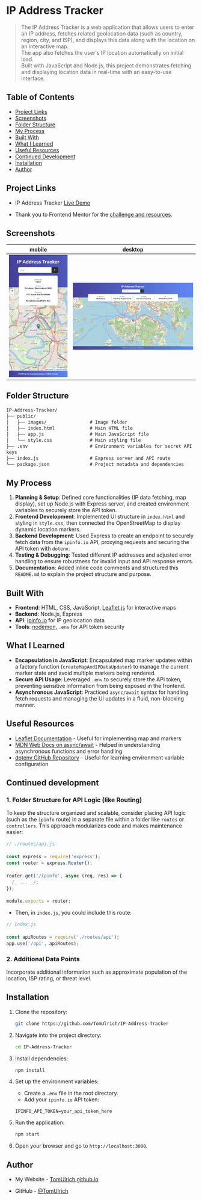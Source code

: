 # IP Address Tracker

> The IP Address Tracker is a web application that allows users to enter an IP address, fetches related geolocation data (such as country, region, city, and ISP), and displays this data along with the location on an interactive map.  
> The app also fetches the user's IP location automatically on initial load.  
> Built with JavaScript and Node.js, this project demonstrates fetching and displaying location data in real-time with an easy-to-use interface.

## Table of Contents

- [Project Links](#project-links)
- [Screenshots](#screenshots)
- [Folder Structure](#folder-structure)
- [My Process](#my-process)
- [Built With](#built-with)
- [What I Learned](#what-i-learned)
- [Useful Resources](#useful-resources)
- [Continued Development](#continued-development)
- [Installation](#installation)
- [Author](#author)

## Project Links

- IP Address Tracker [Live Demo](https://ip-address-tracker-jct3.onrender.com/)

- Thank you to Frontend Mentor for the [challenge and resources](https://www.frontendmentor.io/challenges/ip-address-tracker-I8-0yYAH0).

## Screenshots

| mobile                                    | desktop                                     |
| ----------------------------------------- | ------------------------------------------- |
| ![mobile](./assets/screenshot-mobile.PNG) | ![desktop](./assets/screenshot-desktop.PNG) |

## Folder Structure

```
IP-Address-Tracker/
├── public/
│   ├── images/                # Image folder
│   ├── index.html             # Main HTML file
│   ├── app.js                 # Main JavaScript file
│   └── style.css              # Main styling file
├── .env                       # Environment variables for secret API keys
├── index.js                   # Express server and API route
└── package.json               # Project metadata and dependencies
```

## My Process

1. **Planning & Setup**: Defined core functionalities (IP data fetching, map display), set up Node.js with Express server, and created environment variables to securely store the API token.
2. **Frontend Development**: Implemented UI structure in `index.html` and styling in `style.css`, then connected the OpenStreetMap to display dynamic location markers.
3. **Backend Development**: Used Express to create an endpoint to securely fetch data from the `ipinfo.io` API, proxying requests and securing the API token with `dotenv`.
4. **Testing & Debugging**: Tested different IP addresses and adjusted error handling to ensure robustness for invalid input and API response errors.
5. **Documentation**: Added inline code comments and structured this `README.md` to explain the project structure and purpose.

## Built With

- **Frontend**: HTML, CSS, JavaScript, [Leaflet.js](https://leafletjs.com/) for interactive maps
- **Backend**: Node.js, Express
- **API**: [ipinfo.io](https://ipinfo.io) for IP geolocation data
- **Tools**: [nodemon](https://www.npmjs.com/package/nodemon), `.env` for API token security

## What I Learned

- **Encapsulation in JavaScript**: Encapsulated map marker updates within a factory function (`createMapAndIPDataUpdater`) to manage the current marker state and avoid multiple markers being rendered.
- **Secure API Usage**: Leveraged `.env` to securely store the API token, preventing sensitive information from being exposed in the frontend.
- **Asynchronous JavaScript**: Practiced `async/await` syntax for handling fetch requests and managing the UI updates in a fluid, non-blocking manner.

## Useful Resources

- [Leaflet Documentation](https://leafletjs.com/reference.html) - Useful for implementing map and markers
- [MDN Web Docs on async/await](https://developer.mozilla.org/en-US/docs/Learn/JavaScript/Asynchronous/Async_await) - Helped in understanding asynchronous functions and error handling
- [dotenv GitHub Repository](https://github.com/motdotla/dotenv) - Useful for learning environment variable configuration

## Continued development

### 1. Folder Structure for API Logic (like Routing)

To keep the structure organized and scalable, consider placing API logic (such as the `ipinfo` route) in a separate file within a folder like `routes` or `controllers`. This approach modularizes code and makes maintenance easier:

```js
// ./routes/api.js

const express = require('express');
const router = express.Router();

router.get('/ipinfo', async (req, res) => {
  /_ ... _/;
});

module.exports = router;
```

- Then, in `index.js`, you could include this route:

```js
// index.js

const apiRoutes = require('./routes/api');
app.use('/api', apiRoutes);
```

### 2. Additional Data Points

Incorporate additional information such as approximate population of the location, ISP rating, or threat level.

## Installation

1. Clone the repository:

   ```bash
   git clone https://github.com/TomUlrich/IP-Address-Tracker
   ```

2. Navigate into the project directory:

   ```bash
   cd IP-Address-Tracker
   ```

3. Install dependencies:

   ```bash
   npm install
   ```

4. Set up the environment variables:

   - Create a `.env` file in the root directory.
   - Add your `ipinfo.io` API token:

   ```
   IPINFO_API_TOKEN=your_api_token_here
   ```

5. Run the application:

   ```bash
   npm start
   ```

6. Open your browser and go to `http://localhost:3000`.

## Author

- My Website - [TomUlrich.github.io](https://tomulrich.github.io/)

- GitHub - [@TomUlrich](https://github.com/TomUlrich)
